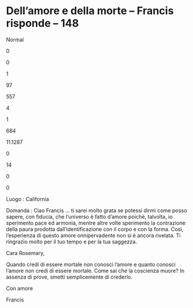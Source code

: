 # Dell’amore e della morte – Francis risponde – 148

 

Normal

0

0

1

97

557

4

1

684

11.1287

0

14

0

0

   
      
Luogo&nbsp;: California

 

Domanda&nbsp;: Ciao Francis &hellip; ti sarei molto grata se potessi dirmi come posso sapere, con fiducia, che l&rsquo;universo &egrave; 
fatto
 d&rsquo;amore poich&egrave;, talvolta, io sperimento pace ed armonia, mentre altre volte sperimento la contrazione della paura prodotta dall&rsquo;identificazione con il corpo e con la forma. Cos&igrave;, l&rsquo;esperienza di questo amore onnipervadente non si &egrave; ancora rivelata. Ti ringrazio molto per il tuo tempo e per la tua saggezza.

Cara Rosemary,

Quando credi di essere mortale non conosci l&rsquo;amore e quanto conosci l&rsquo;amore non credi di essere mortale. Come sai che la coscienza muore? In assenza di prove, smetti semplicemente di crederlo.

 

Con amore

  
Francis
